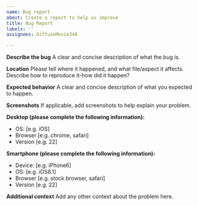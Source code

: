```yaml
---
name: Bug report
about: Create a report to help us improve
title: Bug Report
labels: ''
assignees: DiffuseMovie340

---
```


**Describe the bug**
A clear and concise description of what the bug is.

**Location**
Please tell where it happened, and what file/aspect it affects. Describe how to reproduce it-how did it happen?

**Expected behavior**
A clear and concise description of what you expected to happen.

**Screenshots**
If applicable, add screenshots to help explain your problem.

**Desktop (please complete the following information):**
 - OS: [e.g. iOS]
 - Browser [e.g. chrome, safari]
 - Version [e.g. 22]

**Smartphone (please complete the following information):**
 - Device: [e.g. iPhone6]
 - OS: [e.g. iOS8.1]
 - Browser [e.g. stock browser, safari]
 - Version [e.g. 22]

**Additional context**
Add any other context about the problem here.

